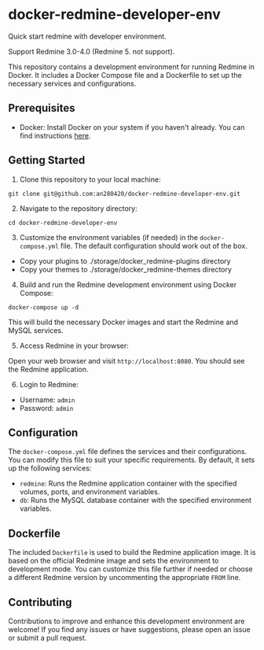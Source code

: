 # docker-redmine-developer-env
Quick start redmine with developer environment.

Support Redmine 3.0-4.0 (Redmine 5. not support).

This repository contains a development environment for running Redmine in Docker. It includes a Docker Compose file and a Dockerfile to set up the necessary services and configurations.

## Prerequisites

- Docker: Install Docker on your system if you haven't already. You can find instructions [here](https://docs.docker.com/get-docker/).

## Getting Started

1. Clone this repository to your local machine:

```
git clone git@github.com:an280420/docker-redmine-developer-env.git
```
2. Navigate to the repository directory:
```
cd docker-redmine-developer-env
```

3. Customize the environment variables (if needed) in the `docker-compose.yml` file. The default configuration should work out of the box.
- Copy your plugins to ./storage/docker_redmine-plugins directory
- Copy your themes to ./storage/docker_redmine-themes directory

4. Build and run the Redmine development environment using Docker Compose:
```
docker-compose up -d
```
This will build the necessary Docker images and start the Redmine and MySQL services.

5. Access Redmine in your browser:

Open your web browser and visit `http://localhost:8080`. You should see the Redmine application.

6. Login to Redmine:

- Username: `admin`
- Password: `admin`

## Configuration

The `docker-compose.yml` file defines the services and their configurations. You can modify this file to suit your specific requirements. By default, it sets up the following services:

- `redmine`: Runs the Redmine application container with the specified volumes, ports, and environment variables.
- `db`: Runs the MySQL database container with the specified environment variables.

## Dockerfile

The included `Dockerfile` is used to build the Redmine application image. It is based on the official Redmine image and sets the environment to development mode. You can customize this file further if needed or choose a different Redmine version by uncommenting the appropriate `FROM` line.

## Contributing

Contributions to improve and enhance this development environment are welcome! If you find any issues or have suggestions, please open an issue or submit a pull request.
